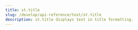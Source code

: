 ```yaml
---
title: st.title
slug: /develop/api-reference/text/st.title
description: st.title displays text in title formatting.
---
```


<Autofunction function="streamlit.title" />
